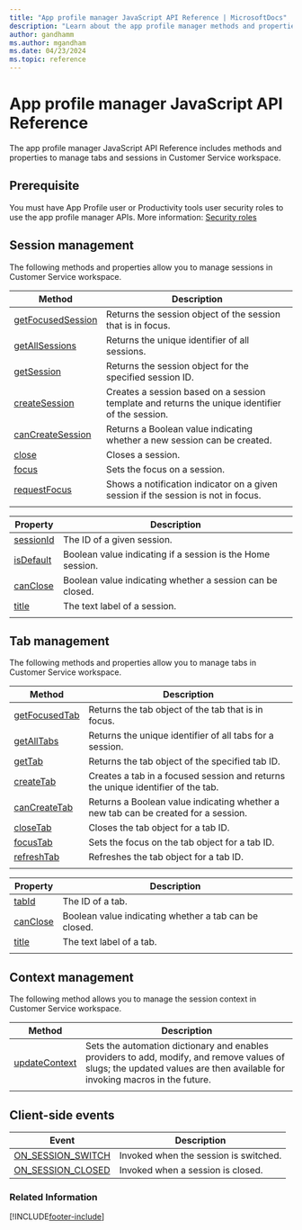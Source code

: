 ```yaml
---
title: "App profile manager JavaScript API Reference | MicrosoftDocs"
description: "Learn about the app profile manager methods and properties to manage tabs and sessions in Customer Service workspace."
author: gandhamm
ms.author: mgandham
ms.date: 04/23/2024
ms.topic: reference
---
```


# App profile manager JavaScript API Reference

The app profile manager JavaScript API Reference includes methods and properties to manage tabs and sessions in Customer Service workspace.

## Prerequisite

You must have App Profile user or Productivity tools user security roles to use the app profile manager APIs. More information: [Security roles](../administer/security-roles.md)

## Session management

The following methods and properties allow you to manage sessions in Customer Service workspace.

| Method | Description |
|--------|-------------|
| [getFocusedSession](../develop/reference/methods/getFocusedSession.md) | Returns the session object of the session that is in focus. |
| [getAllSessions](../develop/reference/methods/getAllSessions.md) | Returns the unique identifier of all sessions. |
| [getSession](../develop/reference/methods/getSession.md) | Returns the session object for the specified session ID.  |
| [createSession](../develop/reference/methods/createSession.md) | Creates a session based on a session template and returns the unique identifier of the session. |
| [canCreateSession](../develop/reference/methods/canCreateSession.md) | Returns a Boolean value indicating whether a new session can be created.|
| [close](../develop/reference/methods/close.md) | Closes a session.|
| [focus](../develop/reference/methods/focus.md) | Sets the focus on a session. |
| [requestFocus](../develop/reference/methods/requestFocus.md) | Shows a notification indicator on a given session if the session is not in focus.|
|||

| Property | Description |
|----------|-------------|
| [sessionId](../develop/reference/properties/sessionId.md) | The ID of a given session. |
| [isDefault](../develop/reference/properties/isDefault.md) | Boolean value indicating if a session is the Home session.|
| [canClose]( ../develop/reference/properties/canCloseSession.md) | Boolean value indicating whether a session can be closed. |
| [title](../develop/reference/properties/sessiontitle.md) | The text label of a session. |
|||

## Tab management

The following methods and properties allow you to manage tabs in Customer Service workspace.

| Method | Description |
|--------|-------------|
| [getFocusedTab](../develop/reference/methods/getFocusedTab.md) | Returns the tab object of the tab that is in focus. |
| [getAllTabs](../develop/reference/methods/getAllTabs.md) | Returns the unique identifier of all tabs for a session. |
| [getTab](../develop/reference/methods/getTab.md) | Returns the tab object of the specified tab ID.  |
| [createTab](../develop/reference/methods/createTab.md) | Creates a tab in a focused session and returns the unique identifier of the tab. |
| [canCreateTab](../develop/reference/methods/canCreateTab.md) | Returns a Boolean value indicating whether a new tab can be created for a session. |
| [closeTab](../develop/reference/methods/closeTab.md) | Closes the tab object for a tab ID. |
| [focusTab](../develop/reference/methods/focusTab.md) | Sets the focus on the tab object for a tab ID. |
| [refreshTab](../develop/reference/methods/refreshTab.md) | Refreshes the tab object for a tab ID.   |
|||

| Property | Description |
|----------|-------------|
| [tabId](../develop/reference/properties/tabId.md) | The ID of a tab. |
| [canClose](../develop/reference/properties/canCloseTab.md) | Boolean value indicating whether a tab can be closed. |
| [title](../develop/reference/properties/tabtitle.md) | The text label of a tab. |
|||


## Context management

The following method allows you to manage the session context in Customer Service workspace.

| Method | Description |
|--------|-------------|
| [updateContext](../develop/reference/properties/updateContext.md) | Sets the automation dictionary and enables providers to add, modify, and remove values of slugs; the updated values are then available for invoking macros in the future. |
|||

## Client-side events

| Event | Description |
|--------|-------------|
| [ON_SESSION_SWITCH](../develop/reference/events/on_session_switch.md) | Invoked when the session is switched. |
| [ON_SESSION_CLOSED](../develop/reference/events/on_session_closed.md) | Invoked when a session is closed. |

### Related Information

[!INCLUDE[footer-include](../../includes/footer-banner.md)]
